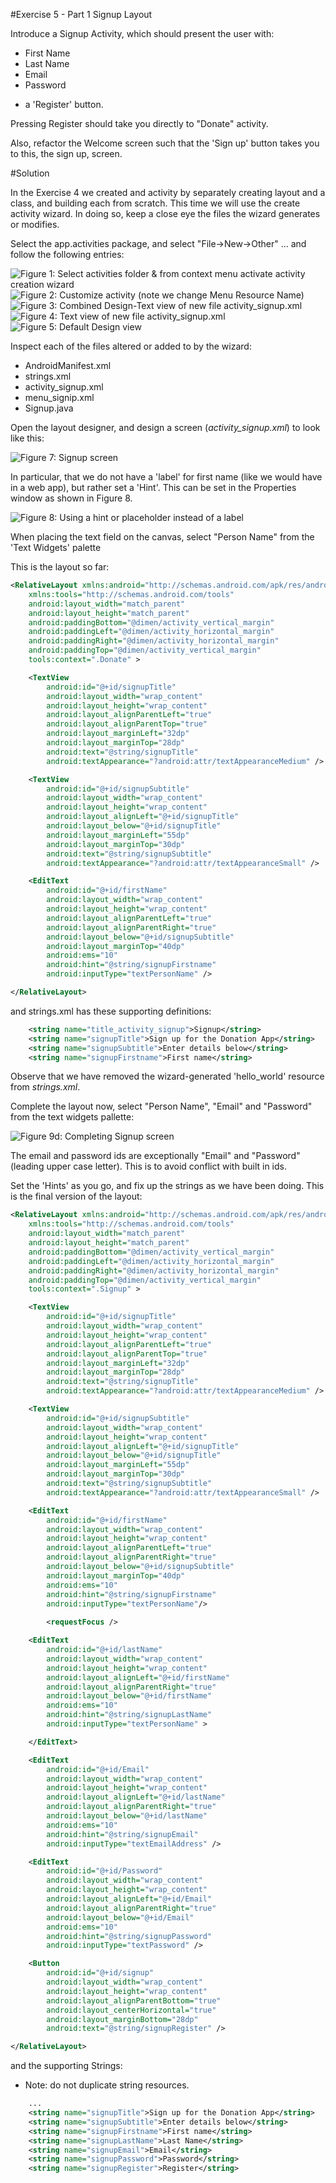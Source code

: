 #Exercise 5 - Part 1 Signup Layout

Introduce a Signup Activity, which should present the user with:

- First Name
- Last Name
- Email
- Password

+ a 'Register' button.

Pressing Register should take you directly to "Donate" activity.

Also, refactor the Welcome screen such that the 'Sign up' button takes you to this, the sign up, screen.


#Solution

In the Exercise 4 we created and activity by separately creating layout and a class, and building each from scratch. This time we will use the create activity wizard. In doing so, keep a close eye the files the wizard generates or modifies.

Select the app.activities package, and select "File->New->Other" ... and follow the following entries:

![Figure 1: Select activities folder & from context menu activate activity creation wizard](img/00.png)
![Figure 2: Customize activity (note we change Menu Resource Name)](img/01.png)
![Figure 3: Combined Design-Text view of new file activity_signup.xml](img/02.png)
![Figure 4: Text view of new file activity_signup.xml](img/03.png)
![Figure 5: Default Design view](img/03a.png)


Inspect each of the files altered or added to by the wizard:

- AndroidManifest.xml
- strings.xml
- activity_signup.xml
- menu_signip.xml
- Signup.java

Open the layout designer, and design a screen (*activity_signup.xml*) to look like this:

![Figure 7: Signup screen](img/04.png)

In particular, that we do not have a 'label' for first name (like we would have in a web app), but rather set a 'Hint'. This can be set in the Properties window as shown in Figure 8.  

![Figure 8: Using a hint or placeholder instead of a label](img/05.png)

When placing the text field on the canvas, select "Person Name" from the 'Text Widgets' palette

This is the layout so far:

~~~xml
<RelativeLayout xmlns:android="http://schemas.android.com/apk/res/android"
    xmlns:tools="http://schemas.android.com/tools"
    android:layout_width="match_parent"
    android:layout_height="match_parent"
    android:paddingBottom="@dimen/activity_vertical_margin"
    android:paddingLeft="@dimen/activity_horizontal_margin"
    android:paddingRight="@dimen/activity_horizontal_margin"
    android:paddingTop="@dimen/activity_vertical_margin"
    tools:context=".Donate" >

    <TextView
        android:id="@+id/signupTitle"
        android:layout_width="wrap_content"
        android:layout_height="wrap_content"
        android:layout_alignParentLeft="true"
        android:layout_alignParentTop="true"
        android:layout_marginLeft="32dp"
        android:layout_marginTop="28dp"
        android:text="@string/signupTitle"
        android:textAppearance="?android:attr/textAppearanceMedium" />

    <TextView
        android:id="@+id/signupSubtitle"
        android:layout_width="wrap_content"
        android:layout_height="wrap_content"
        android:layout_alignLeft="@+id/signupTitle"
        android:layout_below="@+id/signupTitle"
        android:layout_marginLeft="55dp"
        android:layout_marginTop="30dp"
        android:text="@string/signupSubtitle"
        android:textAppearance="?android:attr/textAppearanceSmall" />

    <EditText
        android:id="@+id/firstName"
        android:layout_width="wrap_content"
        android:layout_height="wrap_content"
        android:layout_alignParentLeft="true"
        android:layout_alignParentRight="true"
        android:layout_below="@+id/signupSubtitle"
        android:layout_marginTop="40dp"
        android:ems="10"
        android:hint="@string/signupFirstname"
        android:inputType="textPersonName" />

</RelativeLayout>
~~~

and strings.xml has these supporting definitions:

~~~xml
    <string name="title_activity_signup">Signup</string>
    <string name="signupTitle">Sign up for the Donation App</string>
    <string name="signupSubtitle">Enter details below</string>
    <string name="signupFirstname">First name</string>
~~~

Observe that we have removed the wizard-generated 'hello_world' resource from *strings.xml*.

Complete the layout now, select "Person Name", "Email" and "Password" from the text widgets pallette:

![Figure 9d: Completing Signup screen](img/06.png)

The email and password ids are exceptionally "Email" and "Password" (leading upper case letter). This is to avoid conflict with built in ids.


Set the 'Hints' as you go, and fix up the strings as we have been doing. This is the final version of the layout:

~~~xml
<RelativeLayout xmlns:android="http://schemas.android.com/apk/res/android"
    xmlns:tools="http://schemas.android.com/tools"
    android:layout_width="match_parent"
    android:layout_height="match_parent"
    android:paddingBottom="@dimen/activity_vertical_margin"
    android:paddingLeft="@dimen/activity_horizontal_margin"
    android:paddingRight="@dimen/activity_horizontal_margin"
    android:paddingTop="@dimen/activity_vertical_margin"
    tools:context=".Signup" >

    <TextView
        android:id="@+id/signupTitle"
        android:layout_width="wrap_content"
        android:layout_height="wrap_content"
        android:layout_alignParentLeft="true"
        android:layout_alignParentTop="true"
        android:layout_marginLeft="32dp"
        android:layout_marginTop="28dp"
        android:text="@string/signupTitle"
        android:textAppearance="?android:attr/textAppearanceMedium" />

    <TextView
        android:id="@+id/signupSubtitle"
        android:layout_width="wrap_content"
        android:layout_height="wrap_content"
        android:layout_alignLeft="@+id/signupTitle"
        android:layout_below="@+id/signupTitle"
        android:layout_marginLeft="55dp"
        android:layout_marginTop="30dp"
        android:text="@string/signupSubtitle"
        android:textAppearance="?android:attr/textAppearanceSmall" />

    <EditText
        android:id="@+id/firstName"
        android:layout_width="wrap_content"
        android:layout_height="wrap_content"
        android:layout_alignParentLeft="true"
        android:layout_alignParentRight="true"
        android:layout_below="@+id/signupSubtitle"
        android:layout_marginTop="40dp"
        android:ems="10"
        android:hint="@string/signupFirstname"
        android:inputType="textPersonName"/>
        
        <requestFocus />

    <EditText
        android:id="@+id/lastName"
        android:layout_width="wrap_content"
        android:layout_height="wrap_content"
        android:layout_alignLeft="@+id/firstName"
        android:layout_alignParentRight="true"
        android:layout_below="@+id/firstName"
        android:ems="10"
        android:hint="@string/signupLastName"
        android:inputType="textPersonName" >

    </EditText>

    <EditText
        android:id="@+id/Email"
        android:layout_width="wrap_content"
        android:layout_height="wrap_content"
        android:layout_alignLeft="@+id/lastName"
        android:layout_alignParentRight="true"
        android:layout_below="@+id/lastName"
        android:ems="10"
        android:hint="@string/signupEmail"
        android:inputType="textEmailAddress" />

    <EditText
        android:id="@+id/Password"
        android:layout_width="wrap_content"
        android:layout_height="wrap_content"
        android:layout_alignLeft="@+id/Email"
        android:layout_alignParentRight="true"
        android:layout_below="@+id/Email"
        android:ems="10"
        android:hint="@string/signupPassword"
        android:inputType="textPassword" />

    <Button
        android:id="@+id/signup"
        android:layout_width="wrap_content"
        android:layout_height="wrap_content"
        android:layout_alignParentBottom="true"
        android:layout_centerHorizontal="true"
        android:layout_marginBottom="28dp"
        android:text="@string/signupRegister" />

</RelativeLayout>
~~~

and the supporting Strings:

- Note: do not duplicate string resources.

~~~xml
    ...
    <string name="signupTitle">Sign up for the Donation App</string>
    <string name="signupSubtitle">Enter details below</string>
    <string name="signupFirstname">First name</string>
    <string name="signupLastName">Last Name</string>
    <string name="signupEmail">Email</string>
    <string name="signupPassword">Password</string>
    <string name="signupRegister">Register</string>
~~~




